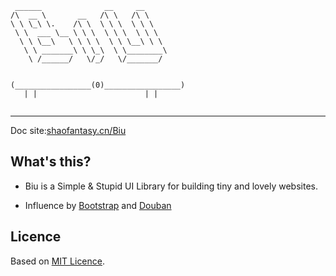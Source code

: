 ```
 ______              __     __
/\  __ \       __   /\ \   /\ \
\ \ \_\ \.    /\ \  \ \ \  \ \ \
 \ \  ___ \__ \ \ \  \ \ \  \ \ \
  \ \ \__\   \ \ \ \  \ \ \__\ \ \
   \ \ _______\ \ \_\  \ \________\   
    \ /______/   \/_/   \/_______/
    
    
(_________________(0)_________________)
   | |                        | |


```
---

Doc site:[shaofantasy.cn/Biu](http://shaofantasy.cn/Biu)  

## What's this?

* Biu is a Simple & Stupid UI Library for building tiny and lovely websites.

* Influence by [Bootstrap](http://twitter.github.com/bootstrap) and [Douban](http://www.douban.com)


## Licence

Based on [MIT Licence](http://en.wikipedia.org/wiki/MIT_License).
